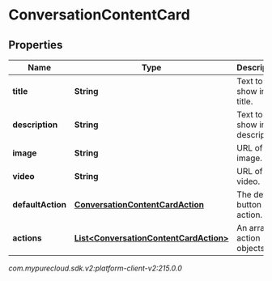 # ConversationContentCard


## Properties

| Name | Type | Description | Notes |
| ------------ | ------------- | ------------- | ------------- |
| **title** | **String** | Text to show in the title. |  |
| **description** | **String** | Text to show in the description. |  [optional] |
| **image** | **String** | URL of an image. |  [optional] |
| **video** | **String** | URL of a video. |  [optional] |
| **defaultAction** | [**ConversationContentCardAction**](ConversationContentCardAction) | The default button action. |  [optional] |
| **actions** | [**List&lt;ConversationContentCardAction&gt;**](ConversationContentCardAction) | An array of action objects. |  |




_com.mypurecloud.sdk.v2:platform-client-v2:215.0.0_
